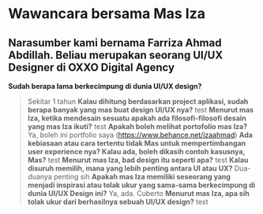 # Wawancara bersama Mas Iza
## Narasumber kami bernama Farriza Ahmad Abdillah. Beliau merupakan seorang UI/UX Designer di OXXO Digital Agency

**Sudah berapa lama berkecimpung di dunia UI/UX design?**
> Sekitar 1 tahun
**Kalau dihitung berdasarkan project aplikasi, sudah berapa banyak yang mas buat design UI/UX nya?**
> test
**Menurut mas Iza, ketika mendesain sesuatu apakah ada filosofi-filosofi desain yang mas Iza ikuti?**
> test
**Apakah boleh melihat portofolio mas Iza?**
> Ya, boleh ini portfolio saya (https://www.behance.net/izaahmad)
**Ada kebiasaan atau cara tertentu tidak Mas untuk mempertimbangan user experience nya? Kalau ada, boleh dikasih contoh kasusnya, Mas?** 
> test
**Menurut mas Iza, bad design itu seperti apa?**
> test
**Kalau disuruh memilih, mana yang lebih penting antara UI atau UX?**
> Dua-duanya penting sih
**Apakah mas Iza memiliki seseorang yang menjadi inspirasi atau tolak ukur yang sama-sama berkecimpung di dunia UI/UX Design ini?**
> Ya, ada. Cuberto
**Menurut mas Iza, apa sih tolak ukur dari berhasilnya sebuah UI/UX design?**
> test